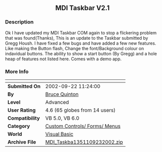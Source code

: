 ﻿<div align="center">

## MDI Taskbar V2\.1


</div>

### Description

Ok I have updated my MDI Taskbar COM again to stop a flickering problem that was found(Thanks), This is an update to the Taskbar submitted by Gregg Housh. I have fixed a few bugs and have added a few new features. Like making the Button flash, Change the font/Background colour on indavidual buttons. The ability to show a start button (By Gregg) and a hole heap of features not listed here. Comes with a demo app.
 
### More Info
 


<span>             |<span>
---                |---
**Submitted On**   |2002-09-22 11:24:00
**By**             |[Bruce Quinton](https://github.com/Planet-Source-Code/PSCIndex/blob/master/ByAuthor/bruce-quinton.md)
**Level**          |Advanced
**User Rating**    |4.6 (65 globes from 14 users)
**Compatibility**  |VB 5\.0, VB 6\.0
**Category**       |[Custom Controls/ Forms/  Menus](https://github.com/Planet-Source-Code/PSCIndex/blob/master/ByCategory/custom-controls-forms-menus__1-4.md)
**World**          |[Visual Basic](https://github.com/Planet-Source-Code/PSCIndex/blob/master/ByWorld/visual-basic.md)
**Archive File**   |[MDI\_Taskba1351109232002\.zip](https://github.com/Planet-Source-Code/bruce-quinton-mdi-taskbar-v2-1__1-39059/archive/master.zip)








